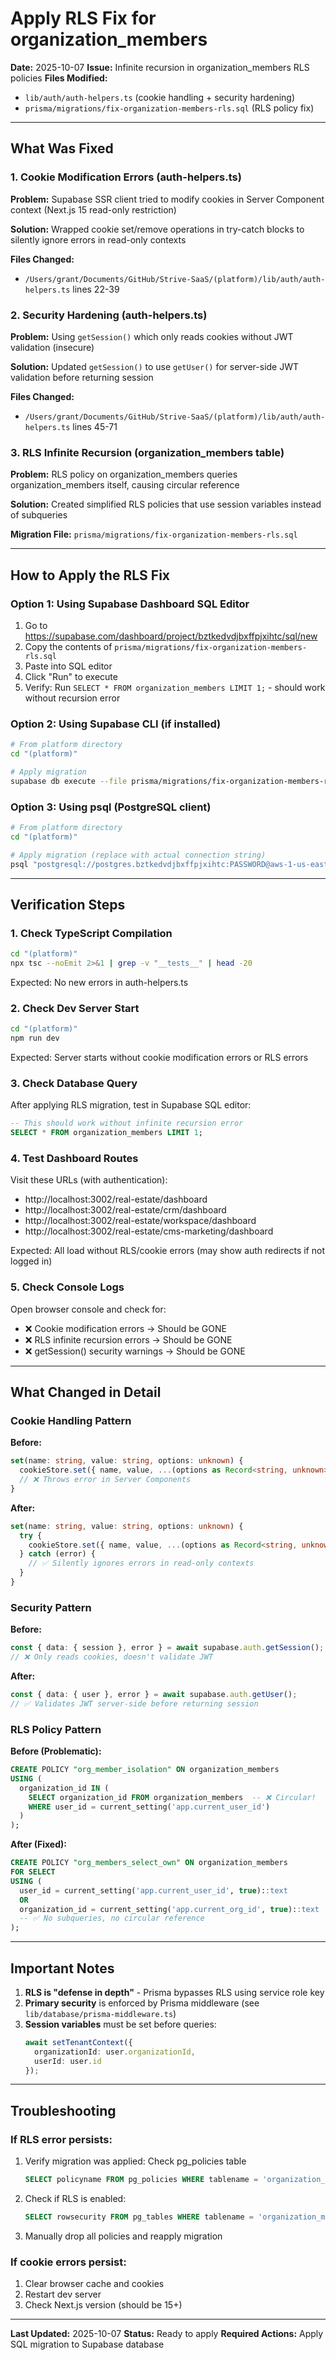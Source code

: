 # Apply RLS Fix for organization_members

**Date:** 2025-10-07
**Issue:** Infinite recursion in organization_members RLS policies
**Files Modified:**
- `lib/auth/auth-helpers.ts` (cookie handling + security hardening)
- `prisma/migrations/fix-organization-members-rls.sql` (RLS policy fix)

---

## What Was Fixed

### 1. Cookie Modification Errors (auth-helpers.ts)
**Problem:** Supabase SSR client tried to modify cookies in Server Component context (Next.js 15 read-only restriction)

**Solution:** Wrapped cookie set/remove operations in try-catch blocks to silently ignore errors in read-only contexts

**Files Changed:**
- `/Users/grant/Documents/GitHub/Strive-SaaS/(platform)/lib/auth/auth-helpers.ts` lines 22-39

### 2. Security Hardening (auth-helpers.ts)
**Problem:** Using `getSession()` which only reads cookies without JWT validation (insecure)

**Solution:** Updated `getSession()` to use `getUser()` for server-side JWT validation before returning session

**Files Changed:**
- `/Users/grant/Documents/GitHub/Strive-SaaS/(platform)/lib/auth/auth-helpers.ts` lines 45-71

### 3. RLS Infinite Recursion (organization_members table)
**Problem:** RLS policy on organization_members queries organization_members itself, causing circular reference

**Solution:** Created simplified RLS policies that use session variables instead of subqueries

**Migration File:** `prisma/migrations/fix-organization-members-rls.sql`

---

## How to Apply the RLS Fix

### Option 1: Using Supabase Dashboard SQL Editor

1. Go to https://supabase.com/dashboard/project/bztkedvdjbxffpjxihtc/sql/new
2. Copy the contents of `prisma/migrations/fix-organization-members-rls.sql`
3. Paste into SQL editor
4. Click "Run" to execute
5. Verify: Run `SELECT * FROM organization_members LIMIT 1;` - should work without recursion error

### Option 2: Using Supabase CLI (if installed)

```bash
# From platform directory
cd "(platform)"

# Apply migration
supabase db execute --file prisma/migrations/fix-organization-members-rls.sql
```

### Option 3: Using psql (PostgreSQL client)

```bash
# From platform directory
cd "(platform)"

# Apply migration (replace with actual connection string)
psql "postgresql://postgres.bztkedvdjbxffpjxihtc:PASSWORD@aws-1-us-east-1.pooler.supabase.com:5432/postgres?sslmode=require" -f prisma/migrations/fix-organization-members-rls.sql
```

---

## Verification Steps

### 1. Check TypeScript Compilation
```bash
cd "(platform)"
npx tsc --noEmit 2>&1 | grep -v "__tests__" | head -20
```
Expected: No new errors in auth-helpers.ts

### 2. Check Dev Server Start
```bash
cd "(platform)"
npm run dev
```
Expected: Server starts without cookie modification errors or RLS errors

### 3. Check Database Query
After applying RLS migration, test in Supabase SQL editor:
```sql
-- This should work without infinite recursion error
SELECT * FROM organization_members LIMIT 1;
```

### 4. Test Dashboard Routes
Visit these URLs (with authentication):
- http://localhost:3002/real-estate/dashboard
- http://localhost:3002/real-estate/crm/dashboard
- http://localhost:3002/real-estate/workspace/dashboard
- http://localhost:3002/real-estate/cms-marketing/dashboard

Expected: All load without RLS/cookie errors (may show auth redirects if not logged in)

### 5. Check Console Logs
Open browser console and check for:
- ❌ Cookie modification errors → Should be GONE
- ❌ RLS infinite recursion errors → Should be GONE
- ❌ getSession() security warnings → Should be GONE

---

## What Changed in Detail

### Cookie Handling Pattern

**Before:**
```typescript
set(name: string, value: string, options: unknown) {
  cookieStore.set({ name, value, ...(options as Record<string, unknown>) });
  // ❌ Throws error in Server Components
}
```

**After:**
```typescript
set(name: string, value: string, options: unknown) {
  try {
    cookieStore.set({ name, value, ...(options as Record<string, unknown>) });
  } catch (error) {
    // ✅ Silently ignores errors in read-only contexts
  }
}
```

### Security Pattern

**Before:**
```typescript
const { data: { session }, error } = await supabase.auth.getSession();
// ❌ Only reads cookies, doesn't validate JWT
```

**After:**
```typescript
const { data: { user }, error } = await supabase.auth.getUser();
// ✅ Validates JWT server-side before returning session
```

### RLS Policy Pattern

**Before (Problematic):**
```sql
CREATE POLICY "org_member_isolation" ON organization_members
USING (
  organization_id IN (
    SELECT organization_id FROM organization_members  -- ❌ Circular!
    WHERE user_id = current_setting('app.current_user_id')
  )
);
```

**After (Fixed):**
```sql
CREATE POLICY "org_members_select_own" ON organization_members
FOR SELECT
USING (
  user_id = current_setting('app.current_user_id', true)::text
  OR
  organization_id = current_setting('app.current_org_id', true)::text
  -- ✅ No subqueries, no circular reference
);
```

---

## Important Notes

1. **RLS is "defense in depth"** - Prisma bypasses RLS using service role key
2. **Primary security** is enforced by Prisma middleware (see `lib/database/prisma-middleware.ts`)
3. **Session variables** must be set before queries:
   ```typescript
   await setTenantContext({
     organizationId: user.organizationId,
     userId: user.id
   });
   ```

---

## Troubleshooting

### If RLS error persists:
1. Verify migration was applied: Check pg_policies table
   ```sql
   SELECT policyname FROM pg_policies WHERE tablename = 'organization_members';
   ```
2. Check if RLS is enabled:
   ```sql
   SELECT rowsecurity FROM pg_tables WHERE tablename = 'organization_members';
   ```
3. Manually drop all policies and reapply migration

### If cookie errors persist:
1. Clear browser cache and cookies
2. Restart dev server
3. Check Next.js version (should be 15+)

---

**Last Updated:** 2025-10-07
**Status:** Ready to apply
**Required Actions:** Apply SQL migration to Supabase database
